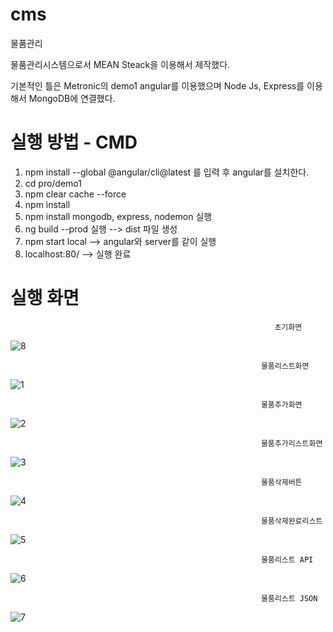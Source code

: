 # cms
물품관리


물품관리시스템으로서 MEAN Steack을 이용해서 제작했다.

기본적인 틀은 Metronic의 demo1 angular를 이용했으며 Node Js, Express를 이용해서 MongoDB에 연결했다.

# 실행 방법 - CMD
1. npm install --global @angular/cli@latest 를 입력 후 angular를 설치한다.
2. cd pro/demo1 
3. npm clear cache --force
4. npm install
5. npm install mongodb, express, nodemon 실행
6. ng build --prod 실행                            --> dist 파일 생성
7. npm start local                                 --> angular와 server를 같이 실행
8. localhost:80/                                   --> 실행 완료

# 실행 화면

                                                               초기화면
![8](https://user-images.githubusercontent.com/85939078/122632528-4c9c6f80-d10e-11eb-910c-a7ec2d521a47.PNG)

                                                            물품리스트화면
![1](https://user-images.githubusercontent.com/85939078/122632513-47d7bb80-d10e-11eb-8934-d1393c993d69.PNG)

                                                            물품추가화면
![2](https://user-images.githubusercontent.com/85939078/122632525-4c9c6f80-d10e-11eb-9d76-932be41730ab.PNG)

                                                            물품추가리스트화면
![3](https://user-images.githubusercontent.com/85939078/122632514-4908e880-d10e-11eb-87f1-88035106cd36.PNG)

                                                            물품삭제버튼
![4](https://user-images.githubusercontent.com/85939078/122632515-49a17f00-d10e-11eb-8af4-40c1fdd65038.PNG)

                                                            물품삭제완료리스트
![5](https://user-images.githubusercontent.com/85939078/122632516-49a17f00-d10e-11eb-9738-fa5c8ff1ef4c.PNG)

                                                            물품리스트 API
![6](https://user-images.githubusercontent.com/85939078/122632517-4a3a1580-d10e-11eb-9411-d492737c22c4.PNG)

                                                            물품리스트 JSON
![7](https://user-images.githubusercontent.com/85939078/122632518-4a3a1580-d10e-11eb-9d94-838745bd351c.PNG)


